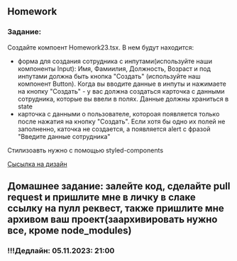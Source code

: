 ## Homework

### Задание:

Создайте компоент Homework23.tsx. В нем будут находится:

- форма для создания сотрудника с инпутами(используйте наши компоненты Input): Имя, Фамиилия, Должность, Возраст и под инпутами должна быть кнопка "Создать" (используйте наш компонент Button). Когда вы вводите данные в инпуты и нажимаете на кнопку "Создать" - у вас должна создаться карточка с данными сотрудника, которые вы ввели в полях. Данные должны храниться в state
- карточка с данными о пользователе, котороая появляется только после нажатия на кнопку "Создать". Если хотя бы одно их полей не заполненно, каточка не создается, а появляется alert с фразой "Введите данные сотрудника"

Стилизоавть нужно с помощью styled-components

[Сысылка на дизайн](https://www.figma.com/file/8EMBPuuAZED8blbDY3waeg/Untitled?type=design&node-id=1-29&mode=design&t=Ma0gLi4NbCb18tCY-0)

## Домашнее задание: залейте код, сделайте pull request и пришлите мне в личку в слаке ссылку на пулл реквест, также пришлите мне архивом ваш проект(заархивировать нужно все, кроме node_modules)

### !!!Дедлайн: 05.11.2023: 21:00
